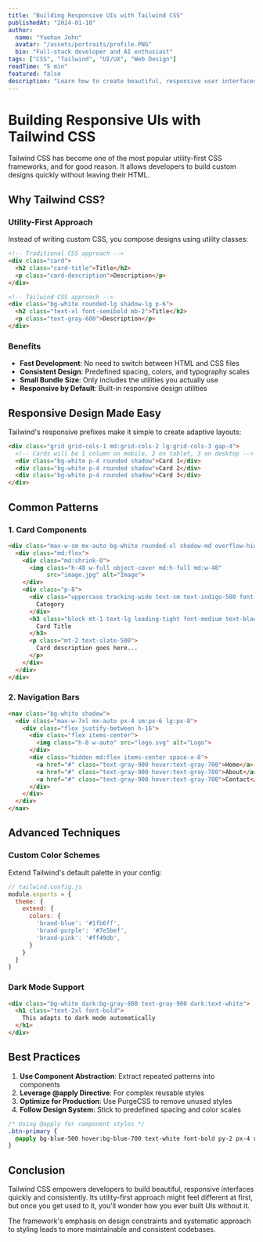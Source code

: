 ```yaml
---
title: "Building Responsive UIs with Tailwind CSS"
publishedAt: "2024-01-10"
author:
  name: "Yuehan John"
  avatar: "/assets/portraits/profile.PNG"
  bio: "Full-stack developer and AI enthusiast"
tags: ["CSS", "Tailwind", "UI/UX", "Web Design"]
readTime: "5 min"
featured: false
description: "Learn how to create beautiful, responsive user interfaces using Tailwind CSS utility classes and modern design principles."
---
```


# Building Responsive UIs with Tailwind CSS

Tailwind CSS has become one of the most popular utility-first CSS frameworks, and for good reason. It allows developers to build custom designs quickly without leaving their HTML.

## Why Tailwind CSS?

### Utility-First Approach

Instead of writing custom CSS, you compose designs using utility classes:

```html
<!-- Traditional CSS approach -->
<div class="card">
  <h2 class="card-title">Title</h2>
  <p class="card-description">Description</p>
</div>

<!-- Tailwind CSS approach -->
<div class="bg-white rounded-lg shadow-lg p-6">
  <h2 class="text-xl font-semibold mb-2">Title</h2>
  <p class="text-gray-600">Description</p>
</div>
```

### Benefits

- **Fast Development**: No need to switch between HTML and CSS files
- **Consistent Design**: Predefined spacing, colors, and typography scales
- **Small Bundle Size**: Only includes the utilities you actually use
- **Responsive by Default**: Built-in responsive design utilities

## Responsive Design Made Easy

Tailwind's responsive prefixes make it simple to create adaptive layouts:

```html
<div class="grid grid-cols-1 md:grid-cols-2 lg:grid-cols-3 gap-4">
  <!-- Cards will be 1 column on mobile, 2 on tablet, 3 on desktop -->
  <div class="bg-white p-4 rounded shadow">Card 1</div>
  <div class="bg-white p-4 rounded shadow">Card 2</div>
  <div class="bg-white p-4 rounded shadow">Card 3</div>
</div>
```

## Common Patterns

### 1. Card Components

```html
<div class="max-w-sm mx-auto bg-white rounded-xl shadow-md overflow-hidden">
  <div class="md:flex">
    <div class="md:shrink-0">
      <img class="h-48 w-full object-cover md:h-full md:w-48" 
           src="image.jpg" alt="Image">
    </div>
    <div class="p-8">
      <div class="uppercase tracking-wide text-sm text-indigo-500 font-semibold">
        Category
      </div>
      <h3 class="block mt-1 text-lg leading-tight font-medium text-black">
        Card Title
      </h3>
      <p class="mt-2 text-slate-500">
        Card description goes here...
      </p>
    </div>
  </div>
</div>
```

### 2. Navigation Bars

```html
<nav class="bg-white shadow">
  <div class="max-w-7xl mx-auto px-4 sm:px-6 lg:px-8">
    <div class="flex justify-between h-16">
      <div class="flex items-center">
        <img class="h-8 w-auto" src="logo.svg" alt="Logo">
      </div>
      <div class="hidden md:flex items-center space-x-8">
        <a href="#" class="text-gray-900 hover:text-gray-700">Home</a>
        <a href="#" class="text-gray-900 hover:text-gray-700">About</a>
        <a href="#" class="text-gray-900 hover:text-gray-700">Contact</a>
      </div>
    </div>
  </div>
</nav>
```

## Advanced Techniques

### Custom Color Schemes

Extend Tailwind's default palette in your config:

```javascript
// tailwind.config.js
module.exports = {
  theme: {
    extend: {
      colors: {
        'brand-blue': '#1fb6ff',
        'brand-purple': '#7e5bef',
        'brand-pink': '#ff49db',
      }
    }
  }
}
```

### Dark Mode Support

```html
<div class="bg-white dark:bg-gray-800 text-gray-900 dark:text-white">
  <h1 class="text-2xl font-bold">
    This adapts to dark mode automatically
  </h1>
</div>
```

## Best Practices

1. **Use Component Abstraction**: Extract repeated patterns into components
2. **Leverage @apply Directive**: For complex reusable styles
3. **Optimize for Production**: Use PurgeCSS to remove unused styles
4. **Follow Design System**: Stick to predefined spacing and color scales

```css
/* Using @apply for component styles */
.btn-primary {
  @apply bg-blue-500 hover:bg-blue-700 text-white font-bold py-2 px-4 rounded;
}
```

## Conclusion

Tailwind CSS empowers developers to build beautiful, responsive interfaces quickly and consistently. Its utility-first approach might feel different at first, but once you get used to it, you'll wonder how you ever built UIs without it.

The framework's emphasis on design constraints and systematic approach to styling leads to more maintainable and consistent codebases.
